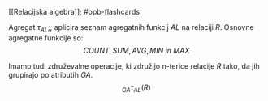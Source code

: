 [[Relacijska algebra]]; #opb-flashcards 

Agregat $\tau_{AL}$;; aplicira seznam agregatnih funkcij $AL$ na relaciji $R$. Osnovne agregatne funkcije so: $$COUNT, SUM, AVG, MIN \ in \ MAX$$
<!--SR:!2024-10-26,11,270-->

Imamo tudi združevalne operacije, ki združijo n-terice relacije $R$ tako, da jih grupirajo po atributih $GA$. $$_{GA}\tau_{AL}(R)$$

